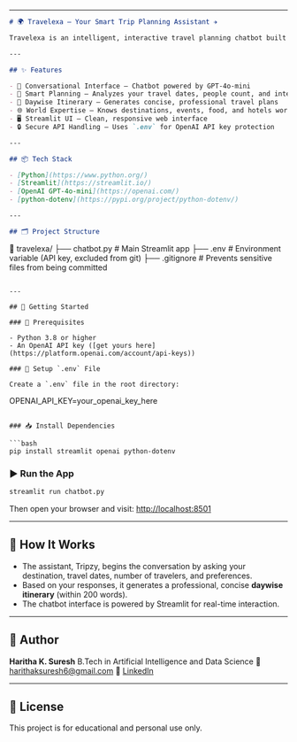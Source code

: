 

---

```markdown
# 🌍 Travelexa – Your Smart Trip Planning Assistant ✈️

Travelexa is an intelligent, interactive travel planning chatbot built using Streamlit and OpenAI's GPT-4o-mini. It acts as your personal trip advisor – helping you explore destinations, plan itineraries, and customize trips based on your preferences in real time.

---

## ✨ Features

- 💬 Conversational Interface – Chatbot powered by GPT-4o-mini  
- 🧠 Smart Planning – Analyzes your travel dates, people count, and interests  
- 📅 Daywise Itinerary – Generates concise, professional travel plans  
- 🌐 World Expertise – Knows destinations, events, food, and hotels worldwide  
- 🖥️ Streamlit UI – Clean, responsive web interface  
- 🔒 Secure API Handling – Uses `.env` for OpenAI API key protection  

---

## 📦 Tech Stack

- [Python](https://www.python.org/)
- [Streamlit](https://streamlit.io/)
- [OpenAI GPT-4o-mini](https://openai.com/)
- [python-dotenv](https://pypi.org/project/python-dotenv/)

---

## 🗂️ Project Structure

```

📁 travelexa/
├── chatbot.py           # Main Streamlit app
├── .env                 # Environment variable (API key, excluded from git)
├── .gitignore           # Prevents sensitive files from being committed

```

---

## 🚀 Getting Started

### 🔧 Prerequisites

- Python 3.8 or higher
- An OpenAI API key ([get yours here](https://platform.openai.com/account/api-keys))

### 🔐 Setup `.env` File

Create a `.env` file in the root directory:

```

OPENAI\_API\_KEY=your\_openai\_key\_here

````

### 📥 Install Dependencies

```bash
pip install streamlit openai python-dotenv
````

### ▶️ Run the App

```bash
streamlit run chatbot.py
```

Then open your browser and visit: [http://localhost:8501](http://localhost:8501)

---

## 💬 How It Works

* The assistant, Tripzy, begins the conversation by asking your destination, travel dates, number of travelers, and preferences.
* Based on your responses, it generates a professional, concise **daywise itinerary** (within 200 words).
* The chatbot interface is powered by Streamlit for real-time interaction.

---

## 👤 Author

**Haritha K. Suresh**
B.Tech in Artificial Intelligence and Data Science
📧 [harithaksuresh6@gmail.com](mailto:harithaksuresh6@gmail.com)
🔗 [LinkedIn](https://www.linkedin.com/in/haritha-k-suresh-92a55b275/)

---

## 📜 License

This project is for educational and personal use only.

